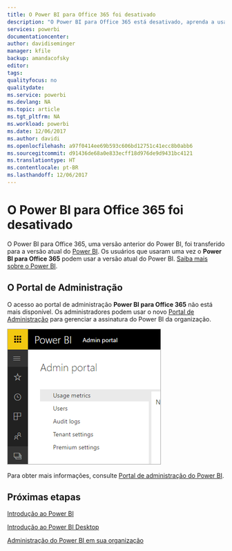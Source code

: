 ```yaml
---
title: O Power BI para Office 365 foi desativado
description: "O Power BI para Office 365 está desativado, aprenda a usar e administrar o Power BI atual."
services: powerbi
documentationcenter: 
author: davidiseminger
manager: kfile
backup: amandacofsky
editor: 
tags: 
qualityfocus: no
qualitydate: 
ms.service: powerbi
ms.devlang: NA
ms.topic: article
ms.tgt_pltfrm: NA
ms.workload: powerbi
ms.date: 12/06/2017
ms.author: davidi
ms.openlocfilehash: a97f0414ee69b593c606bd12751c41ecc8b0abb6
ms.sourcegitcommit: d91436de68a0e833ecff18d976de9d9431bc4121
ms.translationtype: HT
ms.contentlocale: pt-BR
ms.lasthandoff: 12/06/2017
---
```

# <a name="power-bi-for-office-365-is-retired"></a>O Power BI para Office 365 foi desativado
O Power BI para Office 365, uma versão anterior do Power BI, foi transferido para a versão atual do [Power BI](https://powerbi.microsoft.com). Os usuários que usaram uma vez o **Power BI para Office 365** podem usar a versão atual do Power BI. [Saiba mais sobre o Power BI](service-get-started.md).

## <a name="the-admin-portal"></a>O Portal de Administração
O acesso ao portal de administração **Power BI para Office 365** não está mais disponível. Os administradores podem usar o novo [Portal de Administração](https://app.powerbi.com/admin-portal) para gerenciar a assinatura do Power BI da organização.

![](media/service-admin-o365portal-retired/powerbi-admin-landing-page.png)

Para obter mais informações, consulte [Portal de administração do Power BI](service-admin-portal.md).

## <a name="next-steps"></a>Próximas etapas
[Introdução ao Power BI](service-get-started.md)

[Introdução ao Power BI Desktop](desktop-getting-started.md)

[Administração do Power BI em sua organização](service-admin-administering-power-bi-in-your-organization.md)